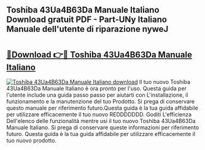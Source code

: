 ## Toshiba 43Ua4B63Da Manuale Italiano Download gratuit PDF - Part-UNy Italiano Manuale dell'utente di riparazione nyweJ

# <h2><a href="http://dfb3kpm.blite.top/?on=Toshiba+43Ua4B63Da+Manuale+Italiano">🔗Download 👉🔴 Toshiba 43Ua4B63Da Manuale Italiano</a></h2>

[![Toshiba 43Ua4B63Da Manuale Italiano download](https://i.imgur.com/lujVjoI.png)](http://dfb3kpm.blite.top/?on=Toshiba+43Ua4B63Da+Manuale+Italiano)
Il tuo nuovo Toshiba 43Ua4B63Da Manuale Italiano è ora pronto per l'uso. Questa guida per l'utente include una guida passo passo per aiutarti con L'installazione, il funzionamento e la manutenzione del tuo Prodotto. Si prega di conservare questo manuale per riferimento futuro.Questa guida è la tua guida affidabile per utilizzare efficacemente il tuo nuovo REDDDDDDD. Goditi L'efficienza Dell'elenco delle funzionalità mentre usi il tuo nuovo Toshiba 43Ua4B63Da Manuale Italiano. Si prega di conservare queste informazioni per riferimento futuro. Questa guida è la tua guida affidabile per utilizzare efficacemente il tuo nuovo prodotto.
